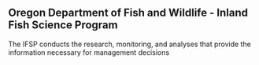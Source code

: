 ## Oregon Department of Fish and Wildlife - Inland Fish Science Program

The IFSP conducts the research, monitoring, and analyses that provide the information necessary for management decisions

